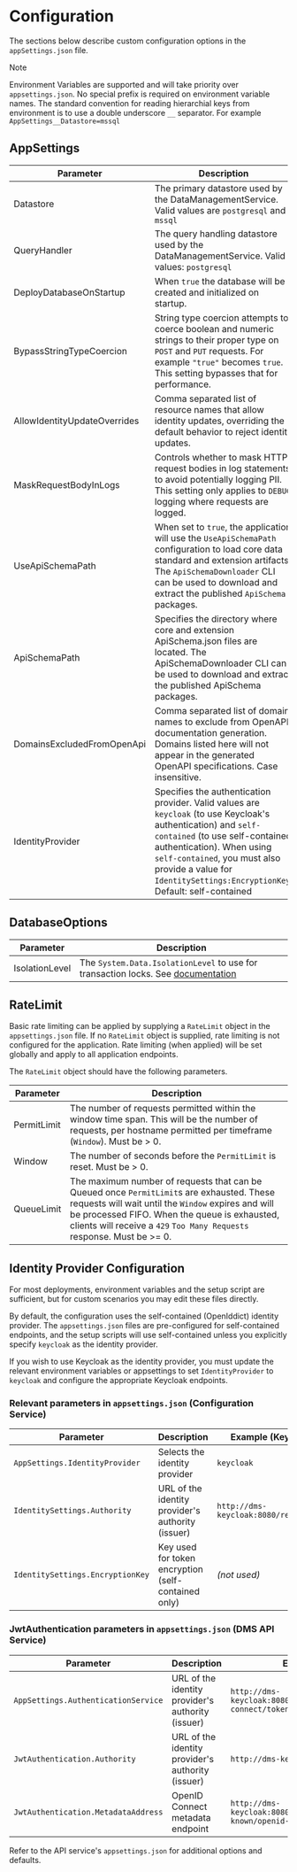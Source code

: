 # Configuration

The sections below describe custom configuration options in the `appSettings.json`
file.

> [!NOTE]
> Environment Variables are supported and will take priority over
> `appsettings.json`. No special prefix is required on environment variable
> names. The standard convention for reading hierarchial keys from environment is
> to use a double underscore `__` separator. For example
> `AppSettings__Datastore=mssql`

## AppSettings

| Parameter                    | Description                                                                                                                                                                                               |
| ---------------------------- | --------------------------------------------------------------------------------------------------------------------------------------------------------------------------------------------------------- |
| Datastore                    | The primary datastore used by the DataManagementService. Valid values are `postgresql` and `mssql`                                                                                                        |
| QueryHandler                 | The query handling datastore used by the DataManagementService. Valid values: `postgresql`                                                                                            |
| DeployDatabaseOnStartup      | When `true` the database will be created and initialized on startup.                                                                                            |
| BypassStringTypeCoercion     | String type coercion attempts to coerce boolean and numeric strings to their proper type on `POST` and `PUT` requests. For example `"true"` becomes `true`. This setting bypasses that for performance.   |
| AllowIdentityUpdateOverrides | Comma separated list of resource names that allow identity updates, overriding the default behavior to reject identity updates.                                                                           |
| MaskRequestBodyInLogs        | Controls whether to mask HTTP request bodies in log statements to avoid potentially logging PII. This setting only applies to `DEBUG` logging where requests are logged.                                  |
| UseApiSchemaPath             | When set to `true`, the application will use the `UseApiSchemaPath` configuration to load core data standard and extension artifacts. The `ApiSchemaDownloader` CLI can be used to download and extract the published `ApiSchema` packages. |
| ApiSchemaPath                | Specifies the directory where core and extension ApiSchema.json files are located. The ApiSchemaDownloader CLI can be used to download and extract the published ApiSchema packages. |
| DomainsExcludedFromOpenApi   | Comma separated list of domain names to exclude from OpenAPI documentation generation. Domains listed here will not appear in the generated OpenAPI specifications. Case insensitive. |
| IdentityProvider             | Specifies the authentication provider. Valid values are `keycloak` (to use Keycloak's authentication) and `self-contained` (to use self-contained authentication). When using `self-contained`, you must also provide a value for `IdentitySettings:EncryptionKey`. Default: self-contained |

## DatabaseOptions

| Parameter      | Description                                                                                                                                                              |
| -------------- | ------------------------------------------------------------------------------------------------------------------------------------------------------------------------ |
| IsolationLevel | The `System.Data.IsolationLevel` to use for transaction locks. See [documentation](https://learn.microsoft.com/en-us/dotnet/api/system.data.isolationlevel?view=net-8.0) |

## RateLimit

Basic rate limiting can be applied by supplying a `RateLimit` object in the
`appsettings.json` file. If no `RateLimit` object is supplied, rate limiting is
not configured for the application. Rate limiting (when applied) will be set
globally and apply to all application endpoints.

The `RateLimit` object should have the following parameters.

| Parameter   | Description                                                                                                                                                                                                                                                                |
| ----------- | -------------------------------------------------------------------------------------------------------------------------------------------------------------------------------------------------------------------------------------------------------------------------- |
| PermitLimit | The number of requests permitted within the window time span. This will be the number of requests, per hostname permitted per timeframe (`Window`). Must be > 0.                                                                                                           |
| Window      | The number of seconds before the `PermitLimit` is reset. Must be > 0.                                                                                                                                                                                                      |
| QueueLimit  | The maximum number of requests that can be Queued once `PermitLimit`s are exhausted. These requests will wait until the `Window` expires and will be processed FIFO. When the queue is exhausted, clients will receive a `429` `Too Many Requests` response. Must be >= 0. |

## Identity Provider Configuration

For most deployments, environment variables and the setup script are sufficient, but for custom scenarios you may edit these files directly.

By default, the configuration uses the self-contained (OpenIddict) identity provider. The `appsettings.json` files are pre-configured for self-contained endpoints, and the setup scripts will use self-contained unless you explicitly specify `keycloak` as the identity provider.

If you wish to use Keycloak as the identity provider, you must update the relevant environment variables or appsettings to set `IdentityProvider` to `keycloak` and configure the appropriate Keycloak endpoints.

### Relevant parameters in `appsettings.json` (Configuration Service)

| Parameter        | Description                                                      | Example (Keycloak)                                   | Example (Self-contained)                      |
|------------------|------------------------------------------------------------------|------------------------------------------------------|-----------------------------------------------|
| `AppSettings.IdentityProvider` | Selects the identity provider                                    | `keycloak`                                           | `self-contained`                              |
| `IdentitySettings.Authority`        | URL of the identity provider's authority (issuer)                | `http://dms-keycloak:8080/realms/edfi`              | `http://dms-config-service:8081`              |
| `IdentitySettings.EncryptionKey`    | Key used for token encryption (self-contained only)              | _(not used)_                                         | `QWJjZGVmZ2hpamtsbW5vcHFyc3R1dnd4eXo0NTY3ODkwMTIz` |

### JwtAuthentication parameters in `appsettings.json` (DMS API Service)

| Parameter         | Description                                         | Example (Keycloak)                                   | Example (Self-contained)                      |
|-------------------|-----------------------------------------------------|------------------------------------------------------|-----------------------------------------------|
| `AppSettings.AuthenticationService`       | URL of the identity provider's authority (issuer)   | `http://dms-keycloak:8080/realms/edfi/protocol/openid-connect/token`              | `http://dms-config-service:8081/connect/token`              |
| `JwtAuthentication.Authority`       | URL of the identity provider's authority (issuer)   | `http://dms-keycloak:8080/realms/edfi`              | `http://dms-config-service:8081`              |
| `JwtAuthentication.MetadataAddress` | OpenID Connect metadata endpoint                    | `http://dms-keycloak:8080/realms/edfi/.well-known/openid-configuration` | `http://dms-config-service:8081/.well-known/openid-configuration` |

Refer to the API service's `appsettings.json` for additional options and defaults.

